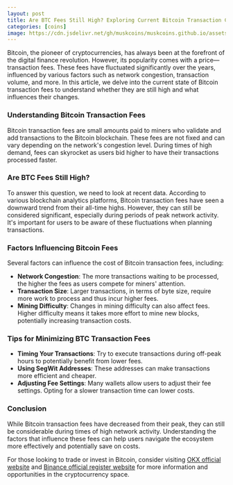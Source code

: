 ```yaml
---
layout: post
title: Are BTC Fees Still High? Exploring Current Bitcoin Transaction Costs
categories: [coins]
image: https://cdn.jsdelivr.net/gh/muskcoins/muskcoins.github.io/assets/images/btc-intro.webp
---
```


Bitcoin, the pioneer of cryptocurrencies, has always been at the forefront of the digital finance revolution. However, its popularity comes with a price—transaction fees. These fees have fluctuated significantly over the years, influenced by various factors such as network congestion, transaction volume, and more. In this article, we delve into the current state of Bitcoin transaction fees to understand whether they are still high and what influences their changes.

### Understanding Bitcoin Transaction Fees

Bitcoin transaction fees are small amounts paid to miners who validate and add transactions to the Bitcoin blockchain. These fees are not fixed and can vary depending on the network's congestion level. During times of high demand, fees can skyrocket as users bid higher to have their transactions processed faster.

### Are BTC Fees Still High?

To answer this question, we need to look at recent data. According to various blockchain analytics platforms, Bitcoin transaction fees have seen a downward trend from their all-time highs. However, they can still be considered significant, especially during periods of peak network activity. It's important for users to be aware of these fluctuations when planning transactions.

### Factors Influencing Bitcoin Fees

Several factors can influence the cost of Bitcoin transaction fees, including:

- **Network Congestion**: The more transactions waiting to be processed, the higher the fees as users compete for miners' attention.
- **Transaction Size**: Larger transactions, in terms of byte size, require more work to process and thus incur higher fees.
- **Mining Difficulty**: Changes in mining difficulty can also affect fees. Higher difficulty means it takes more effort to mine new blocks, potentially increasing transaction costs.

### Tips for Minimizing BTC Transaction Fees

- **Timing Your Transactions**: Try to execute transactions during off-peak hours to potentially benefit from lower fees.
- **Using SegWit Addresses**: These addresses can make transactions more efficient and cheaper.
- **Adjusting Fee Settings**: Many wallets allow users to adjust their fee settings. Opting for a slower transaction time can lower costs.

### Conclusion

While Bitcoin transaction fees have decreased from their peak, they can still be considerable during times of high network activity. Understanding the factors that influence these fees can help users navigate the ecosystem more effectively and potentially save on costs.

For those looking to trade or invest in Bitcoin, consider visiting [OKX official website](/302.html?target=https://www.okx.com/join/65103688) and [Binance official register website](/302.html?target=https://accounts.binance.com/register?ref=ZGR4DOXV) for more information and opportunities in the cryptocurrency space.